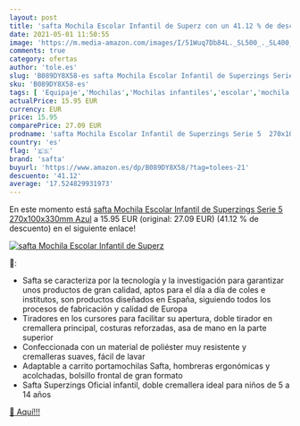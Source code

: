 ```yaml
---
layout: post
title: 'safta Mochila Escolar Infantil de Superz con un 41.12 % de descuento'
date: 2021-05-01 11:50:55
image: 'https://m.media-amazon.com/images/I/51Wuq7Db84L._SL500_._SL400_.jpg'
comments: true
category: ofertas
author: 'tole.es'
slug: 'B089DY8X58-es safta Mochila Escolar Infantil de Superzings Serie 5...'
sku: 'B089DY8X58-es'
tags: [ 'Equipaje','Mochilas','Mochilas infantiles','escolar','mochila','safta', ]
actualPrice: 15.95 EUR
currency: EUR
price: 15.95
comparePrice: 27.09 EUR
prodname: 'safta Mochila Escolar Infantil de Superzings Serie 5  270x100x330mm  Azul'
country: 'es'
flag: '🇪🇸'
brand: 'safta'
buyurl: 'https://www.amazon.es/dp/B089DY8X58/?tag=tolees-21'
descuento: '41.12'
average: '17.524829931973'
---
```


En este momento está [safta Mochila Escolar Infantil de Superzings Serie 5  270x100x330mm  Azul](https://www.amazon.es/dp/B089DY8X58/?tag=tolees-21) a 15.95 EUR (original: 27.09 EUR) (41.12 %  de descuento) en el siguiente enlace!

[![safta Mochila Escolar Infantil de Superz](https://m.media-amazon.com/images/I/51Wuq7Db84L._SL500_._SL400_.jpg)](https://www.amazon.es/dp/B089DY8X58/?tag=tolees-21)

🔎:

- Safta se caracteriza por la tecnología y la investigación para garantizar unos productos de gran calidad, aptos para el día a día de coles e institutos, son productos diseñados en España, siguiendo todos los procesos de fabricación y calidad de Europa
- Tiradores en los cursores para facilitar su apertura, doble tirador en cremallera principal, costuras reforzadas, asa de mano en la parte superior
- Confeccionada con un material de poliéster muy resistente y cremalleras suaves, fácil de lavar
- Adaptable a carrito portamochilas Safta, hombreras ergonómicas y acolchadas, bolsillo frontal de gran formato
- Safta Superzings Oficial infantil, doble cremallera ideal para niños de 5 a 14 años

[🛒 Aquí!!!](https://www.amazon.es/dp/B089DY8X58/?tag=tolees-21)
